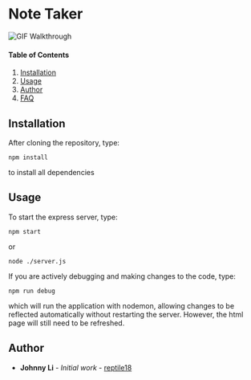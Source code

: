 # Note Taker

![GIF Walkthrough]()

#### Table of Contents
1. [Installation](#installation)
2. [Usage](#usage)
3. [Author](#author)
4. [FAQ](#faq)

## Installation

After cloning the repository, type:
```
npm install
```
to install all dependencies

## Usage

To start the express server, type:
```
npm start
```
or
```
node ./server.js
```

If you are actively debugging and making changes to the code, type:
```
npm run debug
```
which will run the application with nodemon, allowing changes to be reflected automatically without restarting the server. However, the html page will still need to be refreshed.

## Author

* **Johnny Li** - *Initial work* - [reptile18](https://github.com/reptile18)
